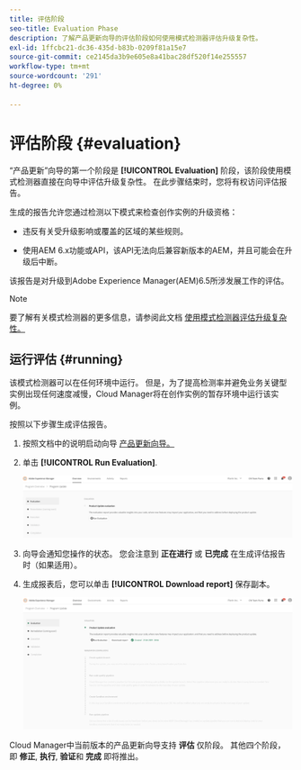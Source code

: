 ```yaml
---
title: 评估阶段
seo-title: Evaluation Phase
description: 了解产品更新向导的评估阶段如何使用模式检测器评估升级复杂性。
exl-id: 1ffcbc21-dc36-435d-b83b-0209f81a15e7
source-git-commit: ce2145da3b9e605e8a41bac28df520f14e255557
workflow-type: tm+mt
source-wordcount: '291'
ht-degree: 0%

---
```



# 评估阶段 {#evaluation}

“产品更新”向导的第一个阶段是 **[!UICONTROL Evaluation]** 阶段，该阶段使用模式检测器直接在向导中评估升级复杂性。 在此步骤结束时，您将有权访问评估报告。

生成的报告允许您通过检测以下模式来检查创作实例的升级资格：

* 违反有关受升级影响或覆盖的区域的某些规则。

* 使用AEM 6.x功能或API，该API无法向后兼容新版本的AEM，并且可能会在升级后中断。

该报告是对升级到Adobe Experience Manager(AEM)6.5所涉发展工作的评估。

>[!NOTE]
>
>要了解有关模式检测器的更多信息，请参阅此文档 [使用模式检测器评估升级复杂性。](https://experienceleague.adobe.com/docs/experience-manager-65/deploying/upgrading/pattern-detector.html?lang=en)

## 运行评估 {#running}

该模式检测器可以在任何环境中运行。 但是，为了提高检测率并避免业务关键型实例出现任何速度减慢，Cloud Manager将在创作实例的暂存环境中运行该实例。

按照以下步骤生成评估报告。

1. 按照文档中的说明启动向导 [产品更新向导。](/help/product-update-wizard/overview.md)

1. 单击 **[!UICONTROL Run Evaluation]**.

   ![运行评估](/help/assets/Run-Evaluation.png)

1. 向导会通知您操作的状态。 您会注意到 **正在进行** 或 **已完成** 在生成评估报告时（如果适用）。

1. 生成报表后，您可以单击 **[!UICONTROL Download report]** 保存副本。

   ![报表已创建](/help/assets/Evaluation-1.png)

Cloud Manager中当前版本的产品更新向导支持 **评估** 仅阶段。 其他四个阶段，即 **修正**, **执行**, **验证**&#x200B;和 **完成** 即将推出。
